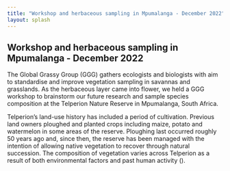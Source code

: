 ```yaml
---
title: "Workshop and herbaceous sampling in Mpumalanga - December 2022"
layout: splash
---
```

## Workshop and herbaceous sampling in Mpumalanga - December 2022

The Global Grassy Group (GGG) gathers ecologists and biologists with aim to standardise and improve vegetation sampling in savannas and grasslands. As the herbaceous layer came into flower, we held a GGG workshop to brainstorm our future research and sample species composition at the Telperion Nature Reserve in Mpumalanga, South Africa. 

Telperion’s land-use history has included a period of cultivation. Previous land owners ploughed and planted crops including maize, potato and watermelon in some areas of the reserve. Ploughing last occurred roughly 50 years ago and, since then, the reserve has been managed with the intention of allowing native vegetation to recover through natural succession. The composition of vegetation varies across Telperion as a result of both environmental factors and past human activity (). 

